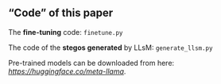## “Code” of this paper

The **fine-tuning** code: `finetune.py`

The code of the **stegos generated** by LLsM: `generate_llsm.py`

Pre-trained models can be downloaded from here: *https://huggingface.co/meta-llama*. 
